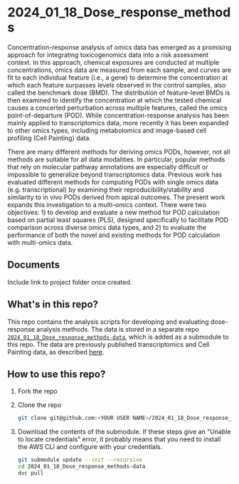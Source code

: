 # 2024_01_18_Dose_response_methods

Concentration-response analysis of omics data has emerged as a promising approach for integrating toxicogenomics data into a risk assessment context. In this approach, chemical exposures are conducted at multiple concentrations, omics data are measured from each sample, and curves are fit to each individual feature (i.e., a gene) to determine the concentration at which each feature surpasses levels observed in the control samples, also called the benchmark dose (BMD). The distribution of feature-level BMDs is then examined to identify the concentration at which the tested chemical causes a concerted perturbation across multiple features, called the omics point-of-departure (POD). While concentration-response analysis has been mainly applied to transcriptomics data, more recently it has been expanded to other omics types, including metabolomics and image-based cell profiling (Cell Painting) data. 

There are many different methods for deriving omics PODs, however, not all methods are suitable for all data modalities. In particular, popular methods that rely on molecular pathway annotations are especially difficult or impossible to generalize beyond transcriptomics data. Previous work has evaluated different methods for computing PODs with single omics data (e.g. transcriptional) by examining their reproducibility/stability and similarity to in vivo PODs derived from apical outcomes. The present work expands this investigation to a multi-omics context. There were two objectives: 1) to develop and evaluate a new method for POD calculation based on partial least squares (PLS), designed specifically to facilitate POD comparison across diverse omics data types, and 2) to evaluate the performance of both the novel and existing methods for POD calculation with multi-omics data.

## Documents
Include link to project folder once created. 

## What's in this repo?
This repo contains the analysis scripts for developing and evaluating dose-response analysis methods. The data is stored in a separate repo [`2024_01_18_Dose_response_methods-data`](https://github.com/broadinstitute/2024_01_18_Dose_response_methods-data), which is added as a submodule to this repo. The data are previously published transcriptomics and Cell Painting data, as described [here](https://www.sciencedirect.com/science/article/pii/S0041008X22001776). 

## How to use this repo?

1. Fork the repo
2. Clone the repo
  
    ``` bash
    git clone git@github.com:<YOUR USER NAME>/2024_01_18_Dose_response_methods.git
    ```
3. Download the contents of the submodule. If these steps give an "Unable to locate credentials" error, it probably means that you need to install the AWS CLI and configure with your credentials.

    ```bash
    git submodule update --init --recursive
    cd 2024_01_18_Dose_response_methods-data
    dvc pull
    ```  
